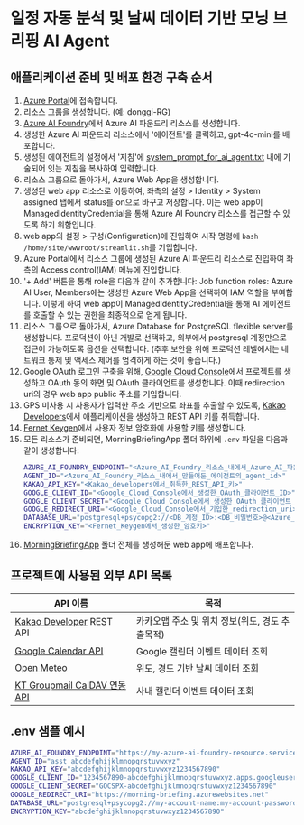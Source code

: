 # 일정 자동 분석 및 날씨 데이터 기반 모닝 브리핑 AI Agent

## 애플리케이션 준비 및 배포 환경 구축 순서
1. [Azure Portal](https://portal.azure.com)에 접속합니다.
2. 리소스 그룹을 생성합니다. (예: donggi-RG)
3. [Azure AI Foundry](https://ai.azure.com)에서 Azure AI 파운드리 리소스를 생성합니다.
4. 생성한 Azure AI 파운드리 리소스에서 '에이전트'를 클릭하고, gpt-4o-mini를 배포합니다.
5. 생성된 에이전트의 설정에서 '지침'에 [system_prompt_for_ai_agent.txt](./MorningBriefingApp/system_prompt_for_ai_agent.txt) 내에 기술되어 잇는 지침을 복사하여 입력합니다.
6. 리소스 그룹으로 돌아가서, Azure Web App을 생성합니다.
7. 생성된 web app 리소스로 이동하여, 좌측의 설정 > Identity > System assigned 탭에서 status를 on으로 바꾸고 저장합니다. 이는 web app이 ManagedIdentityCredential을 통해 Azure AI Foundry 리소스를 접근할 수 있도록 하기 위함입니다.
8. web app의 설정 > 구성(Configuration)에 진입하여 시작 명령에 `bash /home/site/wwwroot/streamlit.sh`를 기입합니다.
9. Azure Portal에서 리소스 그룹에 생성된 Azure AI 파운드리 리소스로 진입하여 좌측의 Access control(IAM) 메뉴에 진입합니다.
10. '+ Add' 버튼을 통해 role을 다음과 같이 추가합니다: Job function roles: Azure AI User, Members에는 생성한 Azure Web App을 선택하여 IAM 역할을 부여합니다. 이렇게 하여 web app이 ManagedIdentityCredential을 통해 AI 에이전트를 호출할 수 있는 권한을 최종적으로 얻게 됩니다.
11. 리소스 그룹으로 돌아가서, Azure Database for PostgreSQL flexible server를 생성합니다. 프로덕션이 아닌 개발로 선택하고, 외부에서 postgresql 계정만으로 접근이 가능하도록 옵션을 선택합니다. (추후 보안을 위해 프로덕션 레벨에서는 네트워크 통제 및 액세스 제어를 엄격하게 하는 것이 좋습니다.)
12. Google OAuth 로그인 구축을 위해, [Google Cloud Console](https://console.cloud.google.com)에서 프로젝트를 생성하고 OAuth 동의 화면 및 OAuth 클라이언트를 생성합니다. 이때 redirection uri의 경우 web app public 주소를 기입합니다.
13. GPS 미사용 시 사용자가 입력한 주소 기반으로 좌표를 추출할 수 있도록, [Kakao Developers](https://developers.kakao.com/)에서 애플리케이션을 생성하고 REST API 키를 취득합니다.
14. [Fernet Keygen](https://fernetkeygen.com/)에서 사용자 정보 암호화에 사용할 키를 생성합니다.
15. 모든 리소스가 준비되면, MorningBriefingApp 폴더 하위에 `.env` 파일을 다음과 같이 생성합니다:
    ```sh
    AZURE_AI_FOUNDRY_ENDPOINT="<Azure_AI_Foundry_리소스_내에서_Azure_AI_파운드리_엔드포인트>"
    AGENT_ID="<Azure_AI_Foundry_리소스_내에서_만들어둔_에이전트의_agent_id>"
    KAKAO_API_KEY="<Kakao_developers에서_취득한_REST_API_키>"
    GOOGLE_CLIENT_ID="<Google_Cloud_Console에서_생성한_OAuth_클라이언트_ID>"
    GOOGLE_CLIENT_SECRET="<Google_Cloud_Console에서_생성한_OAuth_클라이언트_secret키>"
    GOOGLE_REDIRECT_URI="<Google_Cloud_Console에서_기입한_redirection_uri>"
    DATABASE_URL="postgresql+psycopg2://<DB_계정_ID>:<DB_비밀번호>@<Azure_Postgresql_host주소>:<포트번호>/<DB_데이터베이스_이름>"
    ENCRYPTION_KEY="<Fernet_Keygen에서_생성한_암호키>"
    ```
16. [MorningBriefingApp](./MorningBriefingApp) 폴더 전체를 생성해둔 web app에 배포합니다.

## 프로젝트에 사용된 외부 API 목록
| API 이름                                                                                            | 목적                            |
|---------------------------------------------------------------------------------------------------|-------------------------------|
| [Kakao Developer](https://developers.kakao.com) REST API                                          | 카카오맵 주소 및 위치 정보(위도, 경도 추출목적)  |
| [Google Calendar API](https://developers.google.com/workspace/calendar/api/guides/overview?hl=ko) | Google 캘린더 이벤트 데이터 조회         |
| [Open Meteo](https://open-meteo.com)                                                              | 위도, 경도 기반 날씨 데이터 조회           |
| [KT Groupmail CalDAV 연동 API](https://groupmail.kt.co.kr:1985/dav/<username>/calendar/)            | 사내 캘린더 이벤트 데이터 조회             |

## .env 샘플 예시
```sh 
AZURE_AI_FOUNDRY_ENDPOINT="https://my-azure-ai-foundry-resource.services.ai.azure.com/api/projects/my-project"
AGENT_ID="asst_abcdefghijklmnopqrstuvwxyz"
KAKAO_API_KEY="abcdefghijklmnopqrstuvwxyz1234567890"
GOOGLE_CLIENT_ID="1234567890-abcdefghijklmnopqrstuvwxyz.apps.googleusercontent.com"
GOOGLE_CLIENT_SECRET="GOCSPX-abcdefghijklmnopqrstuvwxyz1234567890"
GOOGLE_REDIRECT_URI="https://morning-briefing.azurewebsites.net"
DATABASE_URL="postgresql+psycopg2://my-account-name:my-account-password@my-azure-db.postgres.database.azure.com:5432/postgres"
ENCRYPTION_KEY="abcdefghijklmnopqrstuvwxyz1234567890"
```